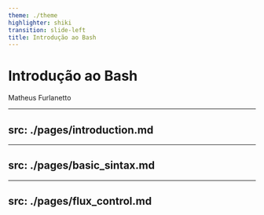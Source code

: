 ```yaml
---
theme: ./theme
highlighter: shiki
transition: slide-left
title: Introdução ao Bash
---
```


# Introdução ao Bash <logos-bash-icon />
Matheus Furlanetto

---
src: ./pages/introduction.md
---

---
src: ./pages/basic_sintax.md
---

---
src: ./pages/flux_control.md
---